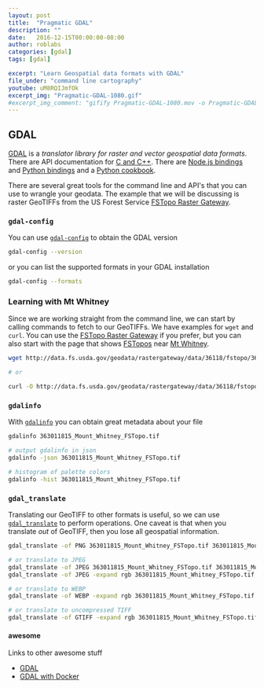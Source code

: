 ```yaml
---
layout: post
title:  "Pragmatic GDAL"
description: ""
date:   2016-12-15T00:00:00-08:00
author: roblabs
categories: [gdal]
tags: [gdal]

excerpt: "Learn Geospatial data formats with GDAL"
file_under: "command line cartography"
youtube: uM8RQIJmfOk
excerpt_img: "Pragmatic-GDAL-1080.gif"
#excerpt_img_comment: "gifify Pragmatic-GDAL-1080.mov -o Pragmatic-GDAL-1080.gif --from 128 --to 136 --resize 480:-1 --speed 2"
---
```


## GDAL
[GDAL](http://www.gdal.org) is a _translator library for raster and vector geospatial data formats_.  There are API documentation for [C and C++](http://www.gdal.org/#index_devdocs_api).  There are [Node.js bindings](https://github.com/naturalatlas/node-gdal) and [Python bindings](https://pypi.python.org/pypi/GDAL/) and a [Python cookbook](https://pcjericks.github.io/py-gdalogr-cookbook/).

There are several great tools for the command line and API's that you can use to wrangle your geodata.  The example that we will be discussing is raster GeoTIFFs from the US Forest Service [FSTopo Raster Gateway](http://data.fs.usda.gov/geodata/rastergateway/states-regions/states.php).

### `gdal-config`

You can use [`gdal-config`](http://www.gdal.org/gdal-config.html) to obtain the GDAL version

``` bash
gdal-config --version
```

or you can list the supported formats in your GDAL installation

``` bash
gdal-config --formats
```

### Learning with Mt Whitney
Since we are working straight from the command line, we can start by calling commands to fetch to our GeoTIFFs.  We have examples for `wget` and `curl`.  You can use the [FSTopo Raster Gateway](http://data.fs.usda.gov/geodata/rastergateway/states-regions/states.php) if you prefer, but you can also start with the page that shows [FSTopos](http://data.fs.usda.gov/geodata/rastergateway/states-regions/quad-index.php?blockID=36118) near [Mt Whitney](http://roblabs.com/MtW).

``` bash
wget http://data.fs.usda.gov/geodata/rastergateway/data/36118/fstopo/363011815_Mount_Whitney_FSTopo.tif

# or

curl -O http://data.fs.usda.gov/geodata/rastergateway/data/36118/fstopo/363011815_Mount_Whitney_FSTopo.tif
```

### `gdalinfo`

With [`gdalinfo`](http://www.gdal.org/gdalinfo.html) you can obtain great metadata about your file

``` bash
gdalinfo 363011815_Mount_Whitney_FSTopo.tif

# output gdalinfo in json
gdalinfo -json 363011815_Mount_Whitney_FSTopo.tif

# histogram of palette colors
gdalinfo -hist 363011815_Mount_Whitney_FSTopo.tif
```


### `gdal_translate`

Translating our GeoTIFF to other formats is useful, so we can use [`gdal_translate`](http://www.gdal.org/gdal_translate.html) to perform operations.  One caveat is that when you translate *out* of GeoTIFF, then you lose all geospatial information.

``` bash
gdal_translate -of PNG 363011815_Mount_Whitney_FSTopo.tif 363011815_Mount_Whitney_FSTopo.png

# or translate to JPEG
gdal_translate -of JPEG 363011815_Mount_Whitney_FSTopo.tif 363011815_Mount_Whitney_FSTopo.jpg
gdal_translate -of JPEG -expand rgb 363011815_Mount_Whitney_FSTopo.tif 363011815_Mount_Whitney_FSTopo.jpg

# or translate to WEBP
gdal_translate -of WEBP -expand rgb 363011815_Mount_Whitney_FSTopo.tif 363011815_Mount_Whitney_FSTopo.webp

# or translate to uncompressed TIFF
gdal_translate -of GTIFF -expand rgb 363011815_Mount_Whitney_FSTopo.tif 363011815_Mount_Whitney_FSTopo.TIFF
```

#### awesome
Links to other awesome stuff

* [GDAL](/awesome/#geospatial-data-abstraction-library-gdal)
* [GDAL with Docker](/awesome/#gdal-in-docker)
